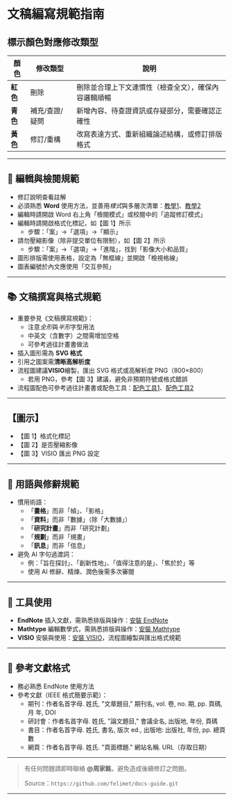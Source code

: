# 文稿編寫規範指南

## 標示顏色對應修改類型

| 顏色   | 修改類型         | 說明                                   |
|--------|------------------|----------------------------------------|
| **紅色** | 刪除             | 刪除並合理上下文連慣性（檢查全文），確保內容邏輯順暢 |
| **青色** | 補充/查證/疑問   | 新增內容、待查證資訊或存疑部分，需要確認正確性      |
| **黃色** | 修訂/重構        | 改寫表達方式、重新組織論述結構，或修訂排版格式        |

---

## 📘 編輯與檢閱規範
- 修訂說明查看註解
- 必須熟悉 **Word** 使用方法，並善用*樣式*與多層次清單：[教學1](#)、[教學2](#)
- 編輯時請開啟 Word 右上角「檢閱模式」或校閱中的「追蹤修訂模式」
- 編輯時請開啟格式化標記，如【圖 1】所示
    - 步驟：「案」→「選項」→「顯示」
- 請勿壓縮影像（除非提交單位有限制），如【圖 2】所示
    - 步驟：「案」→「選項」→「進階」，找到「影像大小和品質」
- 圖形排版需使用表格，設定為「無框線」並開啟「檢視格線」
- 圖表編號於內文應使用「交互參照」

---

## 📚 文稿撰寫與格式規範
- 重要參見《文稿撰寫規範》：
    - 注意*全形*與*半形*字型用法
    - 中英文（含數字）之間需增加空格
    - 可參考過往計畫書做法
- 插入圖形需為 **SVG 格式**
- 引用之圖案需**清晰高解析度**
- 流程圖建議**VISIO**繪製，匯出 SVG 格式或高解析度 PNG（800×800）
    - 若用 PNG，參考【圖 3】建議，避免非預期符號或格式錯誤
- 流程圖配色可參考過往計畫書或配色工具：[配色工具1](#)、[配色工具2](#)

---

## 【圖示】

- 【圖 1】格式化標記
- 【圖 2】是否壓縮影像
- 【圖 3】VISIO 匯出 PNG 設定

---

## 📝 用語與修辭規範
- 慣用術語：
    - 「**畫格**」而非「幀」、「影格」
    - 「**資料**」而非「數據」（除「大數據」）
    - 「**研究計畫**」而非「研究計劃」
    - 「**規劃**」而非「規畫」
    - 「**訊息**」而非「信息」
- 避免 AI 字句過渡詞：
    - 例：「旨在探討」、「創新性地」、「值得注意的是」、「焦於於」等
    - 使用 AI 修辭、精煉、潤色後需多次審閱

---

## 🔧 工具使用
- **EndNote** 插入文獻，需熟悉排版與操作：[安裝 EndNote](#)
- **Mathtype** 編輯數學式，需熟悉排版與操作：[安裝 Mathtype](#)
- **VISIO** 安裝與使用：[安裝 VISIO](#)，流程圖繪製與匯出格式規範

---

## 🔗 參考文獻格式
- 務必熟悉 EndNote 使用方法
- 參考文獻（IEEE 格式簡要示範）：
    - 期刊：作者名首字母. 姓氏, "文章題目," 期刊名, vol. 卷, no. 期, pp. 頁碼, 月 年, DOI
    - 研討會：作者名首字母. 姓氏, "論文題目," 會議全名, 出版地, 年份, 頁碼
    - 書目：作者名首字母. 姓氏, 書名, 版次 ed., 出版地: 出版社, 年份, pp. 總頁數
    - 網頁：作者名首字母. 姓氏. "頁面標題." 網站名稱. URL（存取日期）

---

> 有任何問題請即時聯絡 **@周家銘**，避免造成後續修訂之問題。
>
> Source：`https://github.com/felimet/docs-guide.git`

---

